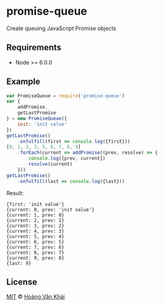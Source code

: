 
# promise-queue
Create queuing JavaScript Promise objects

## Requirements

 * Node >= 6.0.0

## Example

```javascript
var PromiseQueue = require('promise-queue')
var {
    addPromise,
    getLastPromise
} = new PromiseQueue({
    init: 'init value'
})
getLastPromise()
    .onfulfill(first => console.log({first}))
[0, 1, 2, 3, 5, 6, 7, 8, 9]
    .forEach(current => addPromise((prev, resolve) => {
        console.log({prev, current})
        resolve(current)
    }))
getLastPromise()
    .onfulfill(last => console.log({last}))
```

Result:

```
{first: 'init value'}
{current: 0, prev: 'init value'}
{current: 1, prev: 0}
{current: 2, prev: 1}
{current: 3, prev: 2}
{current: 4, prev: 3}
{current: 5, prev: 4}
{current: 6, prev: 5}
{current: 7, prev: 6}
{current: 8, prev: 7}
{current: 9, prev: 8}
{last: 9}
```

## License

[MIT](https://github.com/ksxnodemodules/my-licenses/blob/master/MIT.md) © [Hoàng Văn Khải](https://github.com/KSXGitHub)
